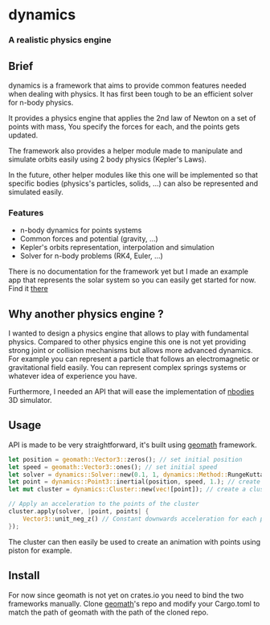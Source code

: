 # dynamics
### A realistic physics engine

## Brief
dynamics is a framework that aims to provide common features needed when dealing with physics.
It has first been tough to be an efficient solver for n-body physics. 

It provides a physics engine that applies the 2nd law of Newton on a set of points with mass,
You specify the forces for each, and the points gets updated.

The framework also provides a helper module made to manipulate and simulate orbits easily using 2 body physics (Kepler's Laws).
 
In the future, other helper modules like this one will be implemented so that specific bodies (physics's particles, solids, ...)
can also be represented and simulated easily.

### Features
- n-body dynamics for points systems
- Common forces and potential (gravity, ...)
- Kepler's orbits representation, interpolation and simulation
- Solver for n-body problems (RK4, Euler, ...)

There is no documentation for the framework yet but I made an example app that represents the solar system
so you can easily get started for now. Find it [there](https://github.com/samiBendou/nbodies)

## Why another physics engine ?
I wanted to design a physics engine that allows to play with fundamental physics. Compared to other physics engine
this one is not yet providing strong joint or collision mechanisms but allows more advanced dynamics.
For example you can represent a particle that follows an electromagnetic or gravitational field easily.
You can represent complex springs systems or whatever idea of experience you have.

Furthermore, I needed an API that will ease the implementation of [nbodies](https://github.com/samiBendou/nbodies) 
3D simulator.

## Usage
API is made to be very straightforward, it's built using [geomath](https://github.com/samiBendou/geomath) framework.
```rust
let position = geomath::Vector3::zeros(); // set initial position
let speed = geomath::Vector3::ones(); // set initial speed
let solver = dynamics::Solver::new(0.1, 1, dynamics::Method::RungeKutta4) // initialize solver with dt = 0.1 and 1 iteration per step
let point = dynamics::Point3::inertial(position, speed, 1.); // create a point of mass 1 kg with position and speed 
let mut cluster = dynamics::Cluster::new(vec![point]); // create a cluster containing the point

// Apply an acceleration to the points of the cluster
cluster.apply(solver, |point, points| {
    Vector3::unit_neg_z() // Constant downwards acceleration for each point
});
```
The cluster can then easily be used to create an animation with points using piston for example.

## Install
For now since geomath is not yet on crates.io you need to bind the two frameworks manually.
Clone [geomath](https://github.com/samiBendou/geomath)'s repo and modify your Cargo.toml to match
the path of geomath with the path of the cloned repo.